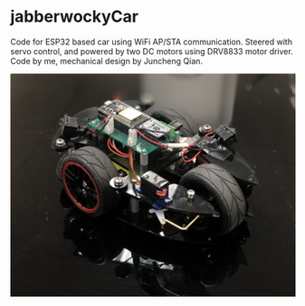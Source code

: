 # jabberwockyCar
Code for ESP32 based car using WiFi AP/STA communication. Steered with servo control, and powered by two DC motors using DRV8833 motor driver. 
Code by me, mechanical design by Juncheng Qian. 



![image of car](/img/carView1.jpeg)

